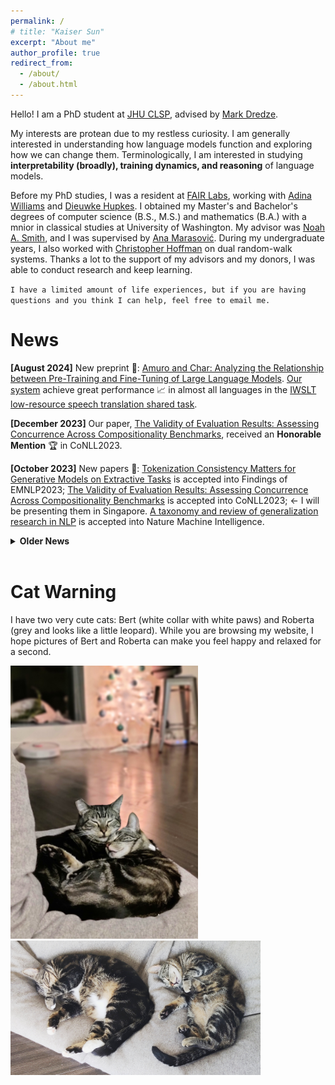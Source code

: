 ```yaml
---
permalink: /
# title: "Kaiser Sun"
excerpt: "About me"
author_profile: true
redirect_from:
  - /about/
  - /about.html
---
```

Hello! I am a PhD student at [JHU CLSP](https://www.clsp.jhu.edu/), advised by [Mark Dredze](https://www.cs.jhu.edu/~mdredze/).
 
My interests are protean due to my restless curiosity. I am generally interested in understanding how language models function and exploring how we can change them.
Terminologically, I am interested in studying **interpretability (broadly), training dynamics, and reasoning** of language models.

Before my PhD studies, I was a resident at [FAIR Labs](https://ai.facebook.com/research/), working with [Adina Williams](https://ai.facebook.com/people/adina-williams) and [Dieuwke Hupkes](https://dieuwkehupkes.nl/). I obtained my Master's and Bachelor's degrees of computer science (B.S., M.S.) and mathematics (B.A.) with a mnior in classical studies at University of Washington. My advisor was [Noah A. Smith](https://homes.cs.washington.edu/~nasmith/), and I was supervised by [Ana Marasović](https://www.anamarasovic.com/). During my undergraduate years, I also worked with [Christopher Hoffman](https://sites.math.washington.edu/~hoffman/) on dual random-walk systems. Thanks a lot to the support of my advisors and my donors, I was able to conduct research and keep learning.

`I have a limited amount of life experiences, but if you are having questions and you think I can help, feel free to email me.`

News
======
**[August 2024]** New preprint 📄: [Amuro and Char: Analyzing the Relationship between Pre-Training and Fine-Tuning of Large Language Models](https://arxiv.org/abs/2408.06663). [Our system](https://aclanthology.org/2024.iwslt-1.19.pdf) achieve great performance 📈 in almost all languages in the [IWSLT low-resource speech translation shared task](https://iwslt.org/2024/low-resource). 

**[December 2023]** Our paper, [The Validity of Evaluation Results: Assessing Concurrence Across Compositionality Benchmarks](https://arxiv.org/abs/2310.17514), received an **Honorable Mention** 🏆 in CoNLL2023.

**[October 2023]** New papers 📄: [Tokenization Consistency Matters for Generative Models on Extractive Tasks](https://arxiv.org/pdf/2212.09912) is accepted into Findings of EMNLP2023; [The Validity of Evaluation Results: Assessing Concurrence Across Compositionality Benchmarks](https://arxiv.org/abs/2310.17514) is accepted into CoNLL2023; <- I will be presenting them in Singapore. [A taxonomy and review of generalization research in NLP](https://www.nature.com/articles/s42256-023-00729-y) is accepted into Nature Machine Intelligence.

<details>
  <summary><b>Older News</b></summary>
  <b>[July 2023]</b> Our work <a href="https://openreview.net/forum?id=MF9uv95psps">A Replication Study of Compositional Generalization Works on Semantic Parsing</a> was recognized as an **Outstanding Paper** 🏆 in the <a href=https://paperswithcode.com/rc2022)>ML Reproducibility challenge</a>. <br/>

  <b>[August 2022]</b> I finished my master's degree, moved to New York City, and will spend a year here for my residency at Meta AI, working with <a href="https://ai.facebook.com/people/adina-williams">Adina Williams</a> and <a href="https://dieuwkehupkes.nl/">Dieuwke Hupkes</a>. <br/>

  <b>[June 2022]</b> I moved to Santa Clara for my internship at AWS AI, working with <a href="https://qipeng.me/">Peng Qi</a> and <a href="https://yuhao.im/">Yuhao Zhang</a>. <br/>

  <b>[December 2021]</b> I began as a teaching assistant in <a href="https://nasmith.github.io/NLP-winter22/about/">Natural Language Processing</a> at UW for winter and spring quarter. <br/>

  <b>[September 2021]</b> I began as a teaching assistant in <a href="https://courses.cs.washington.edu/courses/csep546/21au/">Machine Learning</a> at UW for fall quarter. <br/>

 <b>[July 2021]</b> I began my software engineering internship in AuthService team at Amazon. <br/>

 <b>[May 2021]</b> Our paper <a href="https://aclanthology.org/2021.findings-acl.361.pdf">Effective Attention Sheds Light On Interpretability</a> was accepted into Findings of ACL2021. Big thanks to Ana! 🌻 <br/>

 <b>[March 2021]</b> Finished my Bachelor's degrees 🤓 - B.S. in CS and B.A. in math, as well as a minor in classical studies; I began as a teaching assistant in <a href="https://courses.cs.washington.edu/courses/csep590b/">Enterprise Chatbots</a> at UW for spring quarter. <br/>

  <b>[November 2020]</b> Joined <a href="https://noonum.ai">Noonum</a> as a data scientist intern. <br/>

  <b>[July 2020]</b> I began my software engineering internship in AuthEngine team at Amazon.<br/>

  <b>[September 2019]</b> Began a project on dual random-walk systems with Professor <a href="https://sites.math.washington.edu/~hoffman/">Christopher Hoffman</a> at Washington Experimental Mathematics Lab. <br/>

  <b>[July 2019]</b> Began my internship at National Oceanic & Atmospheric Administration (NOAA) mentored by Dr. <a href="https://www.fisheries.noaa.gov/contact/jason-cope-phd">Jason Cope</a>. <br/>
</details>
<br>


Cat Warning
======
I have two very cute cats: Bert (white collar with white paws) and Roberta (grey and looks like a little leopard). While you are browsing my website, I hope pictures of Bert and Roberta can make you feel happy and relaxed for a second.

<img src="../images/photos/SnugglingBertRoberta.jpg" alt="bertRoberta1" width="300"/>
<img src="../images/photos/BertRoberta.jpg" alt="bertRoberta" width="400"/>
